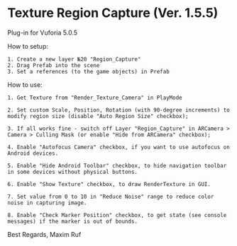 # Texture Region Capture (Ver. 1.5.5)
Plug-in for Vuforia 5.0.5

How to setup:

	1. Create a new layer №20 "Region_Capture"
	2. Drag Prefab into the scene
	3. Set a references (to the game objects) in Prefab

How to use:

	1. Get Texture from "Render_Texture_Camera" in PlayMode

	2. Set custom Scale, Position, Rotation (with 90-degree increments) to modify region size (disable "Auto Region Size" checkbox);
	
	3. If all works fine - switch off Layer "Region_Capture" in ARCamera > Camera > Culling Mask (or enable "Hide from ARCamera" checkbox);

	4. Enable "Autofocus Camera" checkbox, if you want to use autofocus on Android devices.

	5. Enable "Hide Android Toolbar" checkbox, to hide navigation toolbar in some devices without physical buttons.

	6. Enable "Show Texture" checkbox, to draw RenderTexture in GUI.

	7. Set value from 0 to 10 in "Reduce Noise" range to reduce color noise in capturing image.

	8. Enable "Check Marker Position" checkbox, to get state (see console messages) if the marker is out of bounds.


  Best Regards, Maxim Ruf
